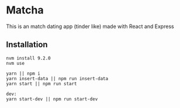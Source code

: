 # Matcha

This is an match dating app (tinder like) made with React and Express

## Installation

```shell
nvm install 9.2.0
nvm use

yarn || npm i
yarn insert-data || npm run insert-data
yarn start || npm run start

dev:
yarn start-dev || npm run start-dev
```
